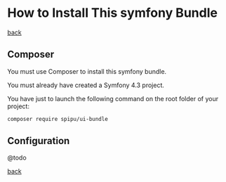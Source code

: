 # How to Install This symfony Bundle

[back](./README.md)

## Composer

You must use Composer to install this symfony bundle.

You must already have created a Symfony 4.3 project.

You have just to launch the following command on the root folder of your project:

```bash
composer require spipu/ui-bundle
```

## Configuration

@todo

[back](./README.md)
